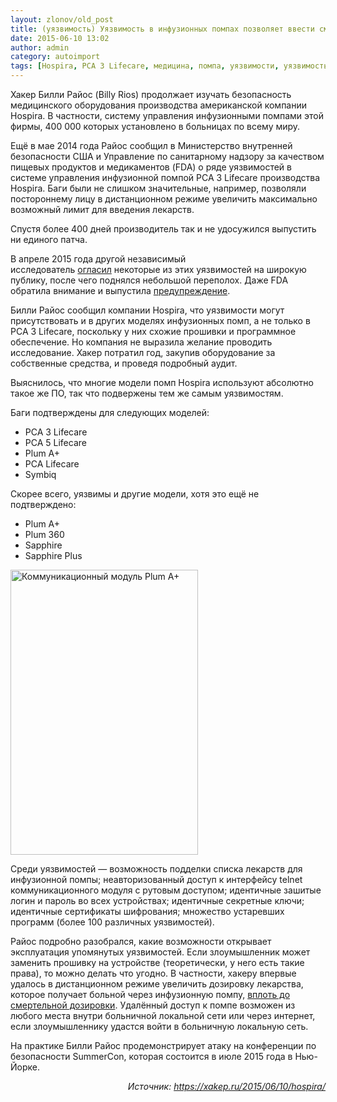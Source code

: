 ```yaml
---
layout: zlonov/old_post
title: (уязвимость) Уязвимость в инфузионных помпах позволяет ввести смертельную дозу лекарства
date: 2015-06-10 13:02
author: admin
category: autoimport
tags: [Hospira, PCA 3 Lifecare, медицина, помпа, уязвимости, уязвимость]
---
```

Хакер Билли Райос (Billy Rios) продолжает изучать безопасность медицинского оборудования производства американской компании Hospira. В частности, систему управления инфузионными помпами этой фирмы, 400 000 которых установлено в больницах по всему миру.

Ещё в мае 2014 года Райос сообщил в Министерство внутренней безопасности США и Управление по санитарному надзору за качеством пищевых продуктов и медикаментов (FDA) о ряде уязвимостей в системе управления инфузионной помпой PCA 3 Lifecare производства Hospira. Баги были не слишком значительные, например, позволяли постороннему лицу в дистанционном режиме увеличить максимально возможный лимит для введения лекарств.

Спустя более 400 дней производитель так и не удосужился выпустить ни единого патча.

В апреле 2015 года другой независимый исследователь <a href="http://hextechsecurity.com/?p=123">огласил</a> некоторые из этих уязвимостей на широкую публику, после чего поднялся небольшой переполох. Даже FDA обратила внимание и выпустила <a href="http://www.fda.gov/MedicalDevices/Safety/AlertsandNotices/ucm446809.htm">предупреждение</a>.

Билли Райос сообщил компании Hospira, что уязвимости могут присутствовать и в других моделях инфузионных помп, а не только в PCA 3 Lifecare, поскольку у них схожие прошивки и программное обеспечение. Но компания не выразила желание проводить исследование. Хакер потратил год, закупив оборудование за собственные средства, и проведя подробный аудит.

Выяснилось, что многие модели помп Hospira используют абсолютно такое же ПО, так что подвержены тем же самым уязвимостям.

Баги подтверждены для следующих моделей:
<ul>
	<li>PCA 3 Lifecare</li>
	<li>PCA 5 Lifecare</li>
	<li>Plum A+</li>
	<li>PCA Lifecare</li>
	<li>Symbiq</li>
</ul>
Скорее всего, уязвимы и другие модели, хотя это ещё не подтверждено:
<ul>
	<li>Plum A+</li>
	<li>Plum 360</li>
	<li>Sapphire</li>
	<li>Sapphire Plus</li>
</ul>
<img class=" wp-image-69968 aligncenter" src="https://xakep.ru/wp-content/uploads/2015/06/0037.jpg" alt="Коммуникационный модуль Plum A+" width="300" height="456" />

Среди уязвимостей — возможность подделки списка лекарств для инфузионной помпы; неавторизованный доступ к интерфейсу telnet коммуникационного модуля с рутовым доступом; идентичные зашитые логин и пароль во всех устройствах; идентичные секретные ключи; идентичные сертификаты шифрования; множество устаревших программ (более 100 различных уязвимостей).

Райос подробно разобрался, какие возможности открывает эксплуатация упомянутых уязвимостей. Если злоумышленник может заменить прошивку на устройстве (теоретически, у него есть такие права), то можно делать что угодно. В частности, хакеру впервые удалось в дистанционном режиме увеличить дозировку лекарства, которое получает больной через инфузионную помпу, <a href="http://www.wired.com/2015/06/hackers-can-send-fatal-doses-hospital-drug-pumps/">вплоть до смертельной дозировки</a>. Удалённый доступ к помпе возможен из любого места внутри больничной локальной сети или через интернет, если злоумышленнику удастся войти в больничную локальную сеть.

На практике Билли Райос продемонстрирует атаку на конференции по безопасности SummerCon, которая состоится в июле 2015 года в Нью-Йорке.
<p style="text-align: right;"><em>Источник: <a href="https://xakep.ru/2015/06/10/hospira/" target="_blank">https://xakep.ru/2015/06/10/hospira/</a></em>

